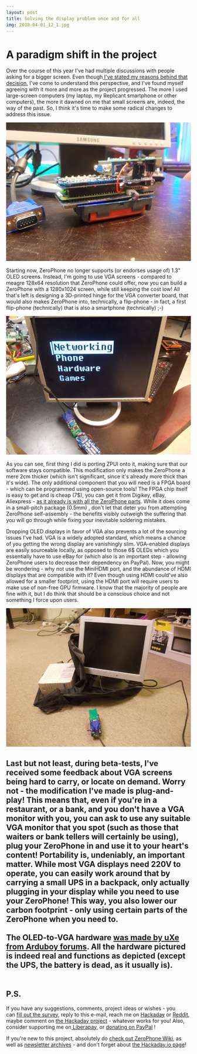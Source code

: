 ```yaml
---
layout: post
title: Solving the display problem once and for all
img: 2018-04-01_12_1.jpg 
---
```


# A paradigm shift in the project

  
Over the course of this year I've had multiple discussions with people asking for a bigger screen. Even though[ I've stated my reasons behind that decision](https://hackaday.io/project/19035-zerophone-a-raspberry-pi-smartphone/log/57417-why-not-a-large-display-with-a-touchscreen), I've come to understand this perspective, and I've found myself agreeing with it more and more as the project progressed. The more I used large-screen computers (my laptop, my Replicant smartphone or other computers), the more it dawned on me that small screens are, indeed, the way of the past. So, I think it's time to make some radical changes to address this issue.  

![](../images/2018-04-01_12_2.jpg)  
   
Starting now, ZeroPhone no longer supports (or endorses usage of) 1.3" OLED screens. Instead, I'm going to use VGA screens - compared to meagre 128x64 resolution that ZeroPhone could offer, now you can build a ZeroPhone with a 1280x1024 screen, while still keeping the cost low! All that's left is designing a 3D-printed hinge for the VGA converter board, that would also makes ZeroPhone into, technically, a flip-phone - in fact, a first flip-phone (technically) that is also a smartphone (technically) ;-)   
   
![](../images/2018-04-01_12_3.jpg)  
   
As you can see, first thing I did is porting ZPUI onto it, making sure that our software stays compatible. This modification only makes the ZeroPhone a mere 2cm thicker (which isn't significant, since it's already more thick than it's wide). The only additional component that you will need is a FPGA board - which can be programmed using open-source tools! The FPGA chip itself is easy to get and is cheap (7$), you can get it from Digikey, eBay, Aliexpress - [as it already is with all the ZeroPhone parts](https://wiki.zerophone.org/index.php/Sourcing_ZeroPhone_parts). While it does come in a small-pitch package (0.5mm) , don't let that deter you from attempting ZeroPhone self-assembly - the benefits visibly outweigh the suffering that you will go through while fixing your inevitable soldering mistakes.  
   
Dropping OLED displays in favor of VGA also prevents a lot of the sourcing issues I've had. VGA is a widely adopted standard, which means a chance of you getting the wrong display are vanishingly slim. VGA-enabled displays are easily sourceable locally, as opposed to those 6$ OLEDs which you essentially have to use eBay for (which also is an important step - allowing ZeroPhone users to decrease their dependency on PayPal). Now, you might be wondering - why not use the MiniHDMI port, and the abundance of HDMI displays that are compatible with it? Even though using HDMI could've also allowed for a smaller footprint, using the HDMI port will require users to make use of non-free GPU firmware. I know that the majority of people are fine with it, but I do think that should be a conscious choice and not something I force upon users.  
   
![](../images/2018-04-01_12_4.jpg)  
   
Last but not least, during beta-tests, I've received some feedback about VGA screens being hard to carry, or locate on demand. Worry not - the modification I've made is plug-and-play! This means that, even if you're in a restaurant, or a bank, and you don't have a VGA monitor with you, you can ask to use any suitable VGA monitor that you spot (such as those that waiters or bank tellers will certainly be using), plug your ZeroPhone in and use it to your heart's content! Portability is, undeniably, an important matter. While most VGA displays need 220V to operate, you can easily work around that by carrying a small UPS in a backpack, only actually plugging in your display while you need to use your ZeroPhone! This way, you also lower our carbon footprint - only using certain parts of the ZeroPhone when you need to.  
     
The OLED-to-VGA hardware [was made by uXe from Arduboy forums](https://community.arduboy.com/t/vga1306-vga-out-for-diy-arduboys-implemented-on-an-fpga/4851). All the hardware pictured is indeed real and functions as depicted (except the UPS, the battery is dead, as it usually is).  
   
---

## P.S.

If you have any suggestions, comments, project ideas or wishes - you can [fill out the survey](https://zerophone.github.io/newsletter/survey/), reply to this e-mail, reach me on [Hackaday](https://hackaday.io/CRImier) or [Reddit](https://www.reddit.com/user/CRImier), maybe comment on [the Hackaday project](https://hackaday.io/project/19035) - whatever works for you! Also, consider supporting me on[ Liberapay](https://liberapay.com/zerophone/), or [donating on PayPal](https://www.paypal.me/TheZeroPhone) !  
   
If you're new to this project, absolutely do [check out ZeroPhone Wiki](http://wiki.zerophone.org), as well as [newsletter archives](https://zerophone.github.io/newsletter/) - and don't forget about [the Hackaday.io page](https://hackaday.io/project/19035)!

  
